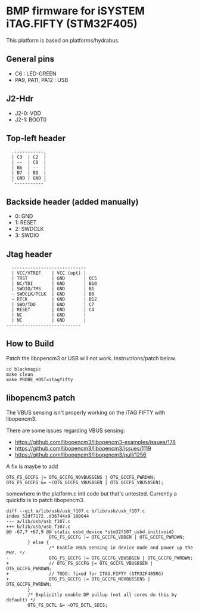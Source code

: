 # BMP firmware for iSYSTEM iTAG.FIFTY (STM32F405)

This platform is based on platforms/hydrabus.

## General pins

- C6              : LED-GREEN
- PA9, PA11, PA12 : USB

## J2-Hdr

- J2-0: VDD
- J2-1: BOOT0

## Top-left header
```
  .-----------,
  | C3  | C2  |
  | --  | C0  |
  | B6  | --  |
  | B7  | B9  |
  | GND | GND |
  `-----------´
```

## Backside header (added manually)

- 0: GND
- 1: RESET
- 2: SWDCLK
- 3: SWDIO

## Jtag header
```
  ----------------------------
  | VCC/VTREF    | VCC (opt) |
  | TRST         | GND       | OC5
  | NC/TDI       | GND       | B10
  | SWDIO/TMS    | GND       | B1
  - SWDCLK/TCLK  | GND       | B0
  - RTCK         | GND       | B12
  | SWO/TDO      | GND       | C7
  | RESET        | GND       | C4
  | NC           | GND       |
  | NC           | GND       |
----------------------------
```

## How to Build

Patch the libopencm3 or USB will not work. Instructions/patch below.

```
cd blackmagic
make clean
make PROBE_HOST=itagfifty
```

## libopencm3 patch

The VBUS sensing isn't properly working on the iTAG.FIFTY with libopencm3.

There are some issues regarding VBUS sensing:
- https://github.com/libopencm3/libopencm3-examples/issues/178
- https://github.com/libopencm3/libopencm3/issues/1119
- https://github.com/libopencm3/libopencm3/pull/1256


A fix is maybe to add 
```
OTG_FS_GCCFG |= OTG_GCCFG_NOVBUSSENS | OTG_GCCFG_PWRDWN;
OTG_FS_GCCFG &= ~(OTG_GCCFG_VBUSBSEN | OTG_GCCFG_VBUSASEN);
```
somewhere in the platform.c init code but that's untested.
Currently a quickfix is to patch libopencm3.

```
diff --git a/lib/usb/usb_f107.c b/lib/usb/usb_f107.c
index 52df7172..d36744a9 100644
--- a/lib/usb/usb_f107.c
+++ b/lib/usb/usb_f107.c
@@ -67,7 +67,9 @@ static usbd_device *stm32f107_usbd_init(void)
                OTG_FS_GCCFG |= OTG_GCCFG_VBDEN | OTG_GCCFG_PWRDWN;
        } else {
                /* Enable VBUS sensing in device mode and power up the PHY. */
-               OTG_FS_GCCFG |= OTG_GCCFG_VBUSBSEN | OTG_GCCFG_PWRDWN;
+               // OTG_FS_GCCFG |= OTG_GCCFG_VBUSBSEN | OTG_GCCFG_PWRDWN;
+               // TODO: fixed for ITAG.FIFTY (STM32F405RG)
+               OTG_FS_GCCFG |= OTG_GCCFG_NOVBUSSENS | OTG_GCCFG_PWRDWN;
        }
        /* Explicitly enable DP pullup (not all cores do this by default) */
        OTG_FS_DCTL &= ~OTG_DCTL_SDIS;
```
